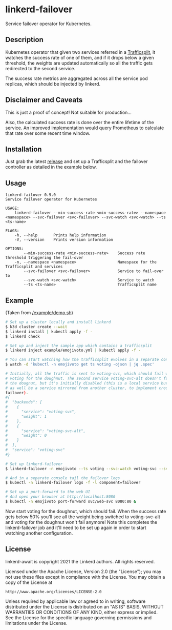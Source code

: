 # linkerd-failover

Service failover operator for Kubernetes.

## Description

Kubernetes operator that given two services referred in a
[Trafficsplit][trafficsplit], it watches the success rate of one of them, and if
it drops below a given threshold, the weights are updated automatically so all
the traffic gets redirected to the second service.

The success rate metrics are aggregated across all the service pod replicas,
which should be injected by linkerd.

## Disclaimer and Caveats

This is just a proof of concept! Not suitable for production...

Also, the calculated success rate is done over the entire lifetime of the
service. An improved implementation would query Prometheus to calculate that
rate over some recent time window.

## Installation

Just grab the latest [release] and set up a Trafficsplit and the failover
controller as detailed in the example below.

## Usage

```
linkerd-failover 0.9.0
Service failover operator for Kubernetes

USAGE:
    linkerd-failover --min-success-rate <min-success-rate> --namespace <namespace> --svc-failover <svc-failover> --svc-watch <svc-watch> --ts <ts-name>

FLAGS:
    -h, --help       Prints help information
    -V, --version    Prints version information

OPTIONS:
        --min-success-rate <min-success-rate>    Success rate threshold triggering the fail-over
    -n, --namespace <namespace>                  Namespace for the Trafficsplit and services
        --svc-failover <svc-failover>            Service to fail-over to
        --svc-watch <svc-watch>                  Service to watch
        --ts <ts-name>                           Trafficsplit name
```

## Example

(Taken from [/example/demo.sh](/example/demo.sh))

```bash
# Set up a cluster locally and install linkerd
$ k3d cluster create --wait
$ linkerd install | kubectl apply -f -
$ linkerd check

# Set up and inject the sample app which contains a trafficsplit
$ linkerd inject example/emojivoto.yml | kubectl apply -f -

# You can start watching how the trafficsplit evolves in a separate console
$ watch -d 'kubectl -n emojivoto get ts voting -ojson | jq .spec'

# Initially, all the traffic is sent to voting-svc, which should fail when
# voting for the doughnut. The second service voting-svc-alt doesn't fail for
# the dougnut, but it's initially disabled (this is a local service but might
# as well be a service mirrored from another cluster, to implement cross-cluster
failover).
#{
#  "backends": [
#    {
#      "service": "voting-svc",
#      "weight": 1
#    },
#    {
#      "service": "voting-svc-alt",
#      "weight": 0
#    }
#  ],
#  "service": "voting-svc"
#}

# Set up linkerd-failover
$ linkerd-failover -n emojivoto --ts voting --svc-watch voting-svc --svc-failover voting-svc-alt --min-success-rate 0.5 | kubectl apply -f -

# And in a separate console tail the failover logs
$ kubectl -n linkerd-failover logs -f -l component=failover

# Set up a port-forward to the web UI
# And open your browser at http://localhost:8080
$ kubectl -n emojivoto port-forward svc/web-svc 8080:80 &
```

Now start voting for the doughnut, which should fail. When the success rate
gets below 50% you'll see all the weight being switched to voting-svc-alt and
voting for the doughnut won't fail anymore! Note this completes the
linkerd-failover job and it'll need to be set up again in order to start
watching another configuration.

## License

linkerd-await is copyright 2021 the Linkerd authors. All rights reserved.

Licensed under the Apache License, Version 2.0 (the "License"); you may not use
these files except in compliance with the License. You may obtain a copy of the
License at

    http://www.apache.org/licenses/LICENSE-2.0

Unless required by applicable law or agreed to in writing, software distributed
under the License is distributed on an "AS IS" BASIS, WITHOUT WARRANTIES OR
CONDITIONS OF ANY KIND, either express or implied. See the License for the
specific language governing permissions and limitations under the License.

<!-- refs -->
[trafficsplit]: https://linkerd.io/2.10/features/traffic-split/
[release]: https://github.com/alpeb/linkerd-failover/releases
